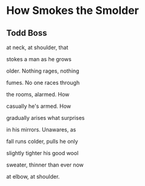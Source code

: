 # How Smokes the Smolder
## Todd Boss
at neck, at
shoulder, that

stokes a man
as he grows

older. Nothing
rages, nothing

fumes. No one
races through

the rooms,
alarmed. How

casually he's
armed. How

gradually arises
what surprises

in his mirrors.
Unawares, as

fall runs colder,
pulls he only

slightly tighter
his good wool

sweater, thinner
than ever now

at elbow,
at shoulder.
